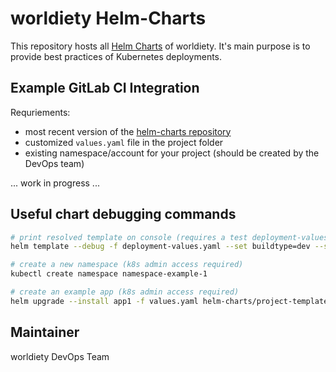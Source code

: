 # worldiety Helm-Charts

This repository hosts all [Helm Charts](https://helm.sh/docs/topics/charts/) of worldiety.
It's main purpose is to provide best practices of Kubernetes deployments.

## Example GitLab CI Integration

Requriements:

* most recent version of the [helm-charts repository](https://github.com/worldiety/helm-charts/)
* customized `values.yaml` file in the project folder
* existing namespace/account for your project (should be created by the DevOps team)

... work in progress ...

## Useful chart debugging commands

```bash
# print resolved template on console (requires a test deployment-values.yaml)
helm template --debug -f deployment-values.yaml --set buildtype=dev --set gitlabImage.repository=testrepo --set name=testname --set namespace=testnamespace helm-charts/project-template/

# create a new namespace (k8s admin access required)
kubectl create namespace namespace-example-1

# create an example app (k8s admin access required)
helm upgrade --install app1 -f values.yaml helm-charts/project-template/
```


## Maintainer

worldiety DevOps Team
